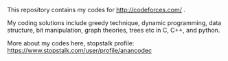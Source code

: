 This repository contains my codes for http://codeforces.com/ .

My coding solutions include greedy technique, dynamic programming, data structure, bit manipulation, graph theories, trees etc in C, C++, and python. 

More about my codes here, stopstalk profile: https://www.stopstalk.com/user/profile/anancodec
